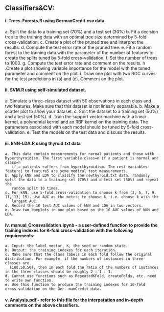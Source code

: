 ## Classifiers&CV:

#### i. Trees-Forests.R using GermanCredit.csv data.

  a. Split the data to a training set (70%) and a test set (30%)
  b. Fit a decision tree to the training data with an optimal tree size determined by 5-fold cross-validation. 
  c. Create a plot of the pruned tree and interpret the results. 
  d. Compute the test error rate of the pruned tree.
  e. Fit a random forest to the training data with the parameter of the number of features to create the splits tuned by 5-fold cross-validation. 
  f. Set the number of trees to 1000. 
  g. Compute the test error rate and comment on the results. 
  h .Create a plot showing variable importance for the model with the tuned parameter and comment on the plot.
  i. Draw one plot with two ROC curves for the test predictions in (a) and (e). Comment on the plot.
#### ii. SVM.R using self-simulated dataset.

   a. Simulate a three-class dataset with 50 observations in each class and two features. Make sure that this dataset is not linearly separable.
   b. Make a scatter plot to show your dataset. 
   c. Split the dataset to a training set (50%) and a test set (50%). 
   d. Train the support vector machine with a linear kernel, a polynomial kernel and an RBF kernel on the training data. 
      The parameters associated with each model should be tuned by 5-fold cross-validation. 
   e. Test the models on the test data and discuss the results.
#### iii. kNN-LDA.R using thyroid.txt data

    a. This data contain measurements for normal patients and those with hyperthyroidism. The first variable class=n if a patient is normal and class=h
       if a patients suffers from hyperthyroidism. The rest variables feature1 to feature5 are some medical test measurements.
    b. Apply kNN and LDA to classify the newthyroid.txt data: randomly split the data to a training set (70%) and a test set (30%) and repeat the
       random split 10 times.
    c. For kNN, use 5-fold cross-validation to choose k from (3, 5, 7, 9, 11, 13, 15). Use AUC as the metric to choose k, i.e. choose k with the
       largest AUC.
    d. Record the 10 test AUC values of kNN and LDA in two vectors.
    e. Draw two boxplots in one plot based on the 10 AUC values of kNN and LDA.
#### iv. manual_Crossvalidation.ipynb - a user-defined function to provide the training indexes for K-fold cross-validation with the following requirements:

    a. Input: the label vector, K, the seed or random state.
    b. Output: the training indexes for each iteration.
    c. Make sure that the class labels in each fold follow the original distribution. For example, if the numbers of instances in three classes are
      (100,50,50), then in each fold the ratio of the numbers of instances in the three classes should be roughly 2 : 1 : 1.
    d. Cannot use functions such as RepeatedKFold, createFolds, etc. need to write own function.
    e. Use this function to produce the training indexes for 10-fold cross-validation on the Ger- manCredit data.
#### v. Analysis.pdf - refer to this file for the interpetation and in-depth comments on the above classifiers.

